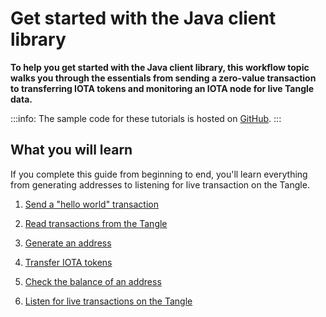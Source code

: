 # Get started with the Java client library

**To help you get started with the Java client library, this workflow topic walks you through the essentials from sending a zero-value transaction to transferring IOTA tokens and monitoring an IOTA node for live Tangle data.**

:::info:
The sample code for these tutorials is hosted on [GitHub](https://github.com/iota-community/java-iota-workshop).
:::

## What you will learn

If you complete this guide from beginning to end, you'll learn everything from generating addresses to listening for live transaction on the Tangle.

1. [Send a "hello world" transaction](../java/send-your-first-bundle.md)

2. [Read transactions from the Tangle](../java/read-transactions.md)

3. [Generate an address](../java/generate-an-address.md)

4. [Transfer IOTA tokens](../java/transfer-iota-tokens.md)

5. [Check the balance of an address](../java/check-balance.md)

6. [Listen for live transactions on the Tangle](../java/listen-for-transactions.md)
